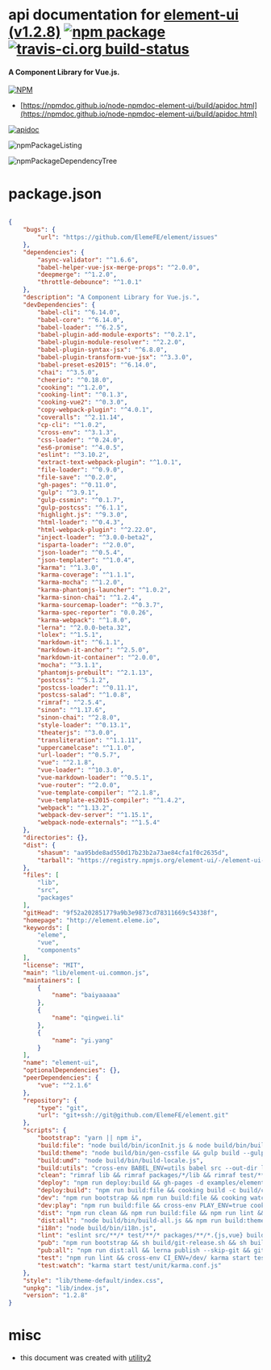 # api documentation for  [element-ui (v1.2.8)](http://element.eleme.io)  [![npm package](https://img.shields.io/npm/v/npmdoc-element-ui.svg?style=flat-square)](https://www.npmjs.org/package/npmdoc-element-ui) [![travis-ci.org build-status](https://api.travis-ci.org/npmdoc/node-npmdoc-element-ui.svg)](https://travis-ci.org/npmdoc/node-npmdoc-element-ui)
#### A Component Library for Vue.js.

[![NPM](https://nodei.co/npm/element-ui.png?downloads=true&downloadRank=true&stars=true)](https://www.npmjs.com/package/element-ui)

- [https://npmdoc.github.io/node-npmdoc-element-ui/build/apidoc.html](https://npmdoc.github.io/node-npmdoc-element-ui/build/apidoc.html)

[![apidoc](https://npmdoc.github.io/node-npmdoc-element-ui/build/screenCapture.buildCi.browser.%252Ftmp%252Fbuild%252Fapidoc.html.png)](https://npmdoc.github.io/node-npmdoc-element-ui/build/apidoc.html)

![npmPackageListing](https://npmdoc.github.io/node-npmdoc-element-ui/build/screenCapture.npmPackageListing.svg)

![npmPackageDependencyTree](https://npmdoc.github.io/node-npmdoc-element-ui/build/screenCapture.npmPackageDependencyTree.svg)



# package.json

```json

{
    "bugs": {
        "url": "https://github.com/ElemeFE/element/issues"
    },
    "dependencies": {
        "async-validator": "^1.6.6",
        "babel-helper-vue-jsx-merge-props": "^2.0.0",
        "deepmerge": "^1.2.0",
        "throttle-debounce": "^1.0.1"
    },
    "description": "A Component Library for Vue.js.",
    "devDependencies": {
        "babel-cli": "^6.14.0",
        "babel-core": "^6.14.0",
        "babel-loader": "^6.2.5",
        "babel-plugin-add-module-exports": "^0.2.1",
        "babel-plugin-module-resolver": "^2.2.0",
        "babel-plugin-syntax-jsx": "^6.8.0",
        "babel-plugin-transform-vue-jsx": "^3.3.0",
        "babel-preset-es2015": "^6.14.0",
        "chai": "^3.5.0",
        "cheerio": "^0.18.0",
        "cooking": "^1.2.0",
        "cooking-lint": "^0.1.3",
        "cooking-vue2": "^0.3.0",
        "copy-webpack-plugin": "^4.0.1",
        "coveralls": "^2.11.14",
        "cp-cli": "^1.0.2",
        "cross-env": "^3.1.3",
        "css-loader": "^0.24.0",
        "es6-promise": "^4.0.5",
        "eslint": "^3.10.2",
        "extract-text-webpack-plugin": "^1.0.1",
        "file-loader": "^0.9.0",
        "file-save": "^0.2.0",
        "gh-pages": "^0.11.0",
        "gulp": "^3.9.1",
        "gulp-cssmin": "^0.1.7",
        "gulp-postcss": "^6.1.1",
        "highlight.js": "^9.3.0",
        "html-loader": "^0.4.3",
        "html-webpack-plugin": "^2.22.0",
        "inject-loader": "^3.0.0-beta2",
        "isparta-loader": "^2.0.0",
        "json-loader": "^0.5.4",
        "json-templater": "^1.0.4",
        "karma": "^1.3.0",
        "karma-coverage": "^1.1.1",
        "karma-mocha": "^1.2.0",
        "karma-phantomjs-launcher": "^1.0.2",
        "karma-sinon-chai": "^1.2.4",
        "karma-sourcemap-loader": "^0.3.7",
        "karma-spec-reporter": "0.0.26",
        "karma-webpack": "^1.8.0",
        "lerna": "^2.0.0-beta.32",
        "lolex": "^1.5.1",
        "markdown-it": "^6.1.1",
        "markdown-it-anchor": "^2.5.0",
        "markdown-it-container": "^2.0.0",
        "mocha": "^3.1.1",
        "phantomjs-prebuilt": "^2.1.13",
        "postcss": "^5.1.2",
        "postcss-loader": "^0.11.1",
        "postcss-salad": "^1.0.8",
        "rimraf": "^2.5.4",
        "sinon": "^1.17.6",
        "sinon-chai": "^2.8.0",
        "style-loader": "^0.13.1",
        "theaterjs": "^3.0.0",
        "transliteration": "^1.1.11",
        "uppercamelcase": "^1.1.0",
        "url-loader": "^0.5.7",
        "vue": "^2.1.8",
        "vue-loader": "^10.3.0",
        "vue-markdown-loader": "^0.5.1",
        "vue-router": "^2.0.0",
        "vue-template-compiler": "^2.1.8",
        "vue-template-es2015-compiler": "^1.4.2",
        "webpack": "^1.13.2",
        "webpack-dev-server": "^1.15.1",
        "webpack-node-externals": "^1.5.4"
    },
    "directories": {},
    "dist": {
        "shasum": "aa95bde8ad550d17b23b2a73ae84cfa1f0c2635d",
        "tarball": "https://registry.npmjs.org/element-ui/-/element-ui-1.2.8.tgz"
    },
    "files": [
        "lib",
        "src",
        "packages"
    ],
    "gitHead": "9f52a202851779a9b3e9873cd78311669c54338f",
    "homepage": "http://element.eleme.io",
    "keywords": [
        "eleme",
        "vue",
        "components"
    ],
    "license": "MIT",
    "main": "lib/element-ui.common.js",
    "maintainers": [
        {
            "name": "baiyaaaaa"
        },
        {
            "name": "qingwei.li"
        },
        {
            "name": "yi.yang"
        }
    ],
    "name": "element-ui",
    "optionalDependencies": {},
    "peerDependencies": {
        "vue": "^2.1.6"
    },
    "repository": {
        "type": "git",
        "url": "git+ssh://git@github.com/ElemeFE/element.git"
    },
    "scripts": {
        "bootstrap": "yarn || npm i",
        "build:file": "node build/bin/iconInit.js & node build/bin/build-entry.js & node build/bin/i18n.js & node build/bin/version.js",
        "build:theme": "node build/bin/gen-cssfile && gulp build --gulpfile packages/theme-default/gulpfile.js && cp-cli packages/theme-default/lib lib/theme-default",
        "build:umd": "node build/bin/build-locale.js",
        "build:utils": "cross-env BABEL_ENV=utils babel src --out-dir lib --ignore src/index.js",
        "clean": "rimraf lib && rimraf packages/*/lib && rimraf test/**/coverage && lerna clean --yes",
        "deploy": "npm run deploy:build && gh-pages -d examples/element-ui --remote eleme && del examples/element-ui",
        "deploy:build": "npm run build:file && cooking build -c build/cooking.demo.js -p && echo element.eleme.io>>examples/element-ui/CNAME",
        "dev": "npm run bootstrap && npm run build:file && cooking watch -c build/cooking.demo.js -p",
        "dev:play": "npm run build:file && cross-env PLAY_ENV=true cooking watch -c build/cooking.demo.js -p",
        "dist": "npm run clean && npm run build:file && npm run lint && cooking build -c build/cooking.conf.js,build/cooking.common.js,build/cooking.component.js -p && npm run build:utils && npm run build:umd && npm run build:theme",
        "dist:all": "node build/bin/build-all.js && npm run build:theme",
        "i18n": "node build/bin/i18n.js",
        "lint": "eslint src/**/* test/**/* packages/**/*.{js,vue} build/**/* --quiet",
        "pub": "npm run bootstrap && sh build/git-release.sh && sh build/release.sh",
        "pub:all": "npm run dist:all && lerna publish --skip-git && git commit -am 'publish independent packages' && git push eleme dev",
        "test": "npm run lint && cross-env CI_ENV=/dev/ karma start test/unit/karma.conf.js --single-run",
        "test:watch": "karma start test/unit/karma.conf.js"
    },
    "style": "lib/theme-default/index.css",
    "unpkg": "lib/index.js",
    "version": "1.2.8"
}
```



# misc
- this document was created with [utility2](https://github.com/kaizhu256/node-utility2)
